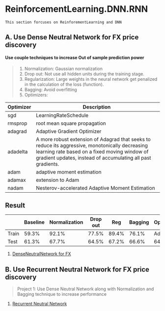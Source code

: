 # ReinforcementLearning.DNN.RNN
```
This section forcuses on ReinforementLearning and DNN 
```
## A. Use Dense Neutral Network for FX price discovery
#### Use couple techniques to increase Out of sample prediction power
> 1. Normalization: Gaussian normalization
> 2. Drop out: Not use all hidden units during the training stage.
> 3. Regularization: Large weights in the neural network get penalized in the calculation of the loss (function).
> 4. Bagging: Avoid overfitting
> 5. Optimizers: 

| Optimizer   | Description               |
| ----------- | ------------------------- |
| sgd         | LearningRateSchedule      |
| rmsprop     | root mean square propagation        |
| adagrad     | Adaptive Gradient Optimizer        |
| adadelta    | A more robust extension of Adagrad that seeks to reduce its aggressive, monotonically decreasing learning rate based on a fixed moving window of gradient updates, instead of accumulating all past gradients.        |
| adam    | adaptive moment estimation        |
| adamax    | extension to Adam         |
| nadam    | Nesterov-accelerated Adaptive Moment Estimation        |

## Result

|       | Baseline| Normalization|Drop out| Reg| Bagging| Optimizer|
| ----- | -------- |------------|--------|----------|----------|------|
| Train      | 59.3% | 92.1% | 77.5% | 89.4% | 76.1% | Adam
| Test   | 61.3% |67.7%|64.5%|67.2% |66.6%| 64.7%|

1. [DenseNeutralNetwork for FX](https://github.com/michaelsyao/Multi-Asset-Systematic-Strategy/blob/main/SectionC.ReinforementLearning.DNN/01_DenseNeutralNetwork_FX.ipynb)

## B. Use Recurrent Neutral Network for FX price discovery
> Project 1: Use Dense Neutral Network along with Normalization and Bagging technique to increase performance 
1. [Recurrent Neutral Network](Proj1_DNN_FX.ipynb)

